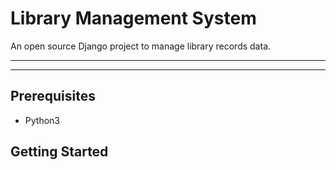 # Library Management System

An open source Django project to manage library records data.

***
***

## Prerequisites
  - Python3
  
## Getting Started
